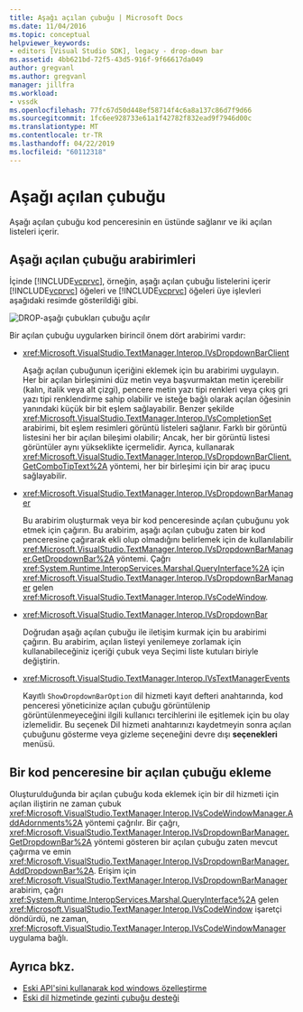 ```yaml
---
title: Aşağı açılan çubuğu | Microsoft Docs
ms.date: 11/04/2016
ms.topic: conceptual
helpviewer_keywords:
- editors [Visual Studio SDK], legacy - drop-down bar
ms.assetid: 4bb621bd-72f5-43d5-916f-9f66617da049
author: gregvanl
ms.author: gregvanl
manager: jillfra
ms.workload:
- vssdk
ms.openlocfilehash: 77fc67d50d448ef58714f4c6a8a137c86d7f9d66
ms.sourcegitcommit: 1fc6ee928733e61a1f42782f832ead9f7946d00c
ms.translationtype: MT
ms.contentlocale: tr-TR
ms.lasthandoff: 04/22/2019
ms.locfileid: "60112318"
---
```

# <a name="drop-down-bar"></a>Aşağı açılan çubuğu
Aşağı açılan çubuğu kod penceresinin en üstünde sağlanır ve iki açılan listeleri içerir.

## <a name="drop-down-bar-interfaces"></a>Aşağı açılan çubuğu arabirimleri
 İçinde [!INCLUDE[vcprvc](../code-quality/includes/vcprvc_md.md)], örneğin, aşağı açılan çubuğu listelerini içerir [!INCLUDE[vcprvc](../code-quality/includes/vcprvc_md.md)] öğeleri ve [!INCLUDE[vcprvc](../code-quality/includes/vcprvc_md.md)] öğeleri üye işlevleri aşağıdaki resimde gösterildiği gibi.

 ![DROP&#45;aşağı çubukları](../extensibility/media/vsdropdown_bar.gif "vsDropdown_bar") çubuğu açılır

 Bir açılan çubuğu uygularken birincil önem dört arabirimi vardır:

- <xref:Microsoft.VisualStudio.TextManager.Interop.IVsDropdownBarClient>

     Aşağı açılan çubuğunun içeriğini eklemek için bu arabirimi uygulayın. Her bir açılan birleşimini düz metin veya başvurmaktan metin içerebilir (kalın, italik veya alt çizgi), pencere metin yazı tipi renkleri veya çıkış gri yazı tipi renklendirme sahip olabilir ve isteğe bağlı olarak açılan öğesinin yanındaki küçük bir bit eşlem sağlayabilir. Benzer şekilde <xref:Microsoft.VisualStudio.TextManager.Interop.IVsCompletionSet> arabirimi, bit eşlem resimleri görüntü listeleri sağlanır. Farklı bir görüntü listesini her bir açılan bileşimi olabilir; Ancak, her bir görüntü listesi görüntüler aynı yükseklikte içermelidir. Ayrıca, kullanarak <xref:Microsoft.VisualStudio.TextManager.Interop.IVsDropdownBarClient.GetComboTipText%2A> yöntemi, her bir birleşimi için bir araç ipucu sağlayabilir.

- <xref:Microsoft.VisualStudio.TextManager.Interop.IVsDropdownBarManager>

     Bu arabirim oluşturmak veya bir kod penceresinde açılan çubuğunu yok etmek için çağırın. Bu arabirim, aşağı açılan çubuğu zaten bir kod penceresine çağırarak ekli olup olmadığını belirlemek için de kullanılabilir <xref:Microsoft.VisualStudio.TextManager.Interop.IVsDropdownBarManager.GetDropdownBar%2A> yöntemi. Çağrı <xref:System.Runtime.InteropServices.Marshal.QueryInterface%2A> için <xref:Microsoft.VisualStudio.TextManager.Interop.IVsDropdownBarManager> gelen <xref:Microsoft.VisualStudio.TextManager.Interop.IVsCodeWindow>.

- <xref:Microsoft.VisualStudio.TextManager.Interop.IVsDropdownBar>

     Doğrudan aşağı açılan çubuğu ile iletişim kurmak için bu arabirimi çağırın. Bu arabirim, açılan listeyi yenilemeye zorlamak için kullanabileceğiniz içeriği çubuk veya Seçimi liste kutuları biriyle değiştirin.

- <xref:Microsoft.VisualStudio.TextManager.Interop.IVsTextManagerEvents>

     Kayıtlı `ShowDropdownBarOption` dil hizmeti kayıt defteri anahtarında, kod penceresi yöneticinize açılan çubuğu görüntülenip görüntülenmeyeceğini ilgili kullanıcı tercihlerini ile eşitlemek için bu olay izlemelidir. Bu seçenek Dil hizmeti anahtarınızı kaydetmeyin sonra açılan çubuğunu gösterme veya gizleme seçeneğini devre dışı **seçenekleri** menüsü.

## <a name="attach-a-drop-down-bar-to-a-code-window"></a>Bir kod penceresine bir açılan çubuğu ekleme
 Oluşturulduğunda bir açılan çubuğu koda eklemek için bir dil hizmeti için açılan iliştirin ne zaman çubuk <xref:Microsoft.VisualStudio.TextManager.Interop.IVsCodeWindowManager.AddAdornments%2A> yöntemi çağrılır. Bir çağrı, <xref:Microsoft.VisualStudio.TextManager.Interop.IVsDropdownBarManager.GetDropdownBar%2A> yöntemi gösteren bir açılan çubuğu zaten mevcut çağırma ve emin <xref:Microsoft.VisualStudio.TextManager.Interop.IVsDropdownBarManager.AddDropdownBar%2A>. Erişim için <xref:Microsoft.VisualStudio.TextManager.Interop.IVsDropdownBarManager> arabirim, çağrı <xref:System.Runtime.InteropServices.Marshal.QueryInterface%2A> gelen <xref:Microsoft.VisualStudio.TextManager.Interop.IVsCodeWindow> işaretçi döndürdü, ne zaman, <xref:Microsoft.VisualStudio.TextManager.Interop.IVsCodeWindowManager> uygulama bağlı.

## <a name="see-also"></a>Ayrıca bkz.
- [Eski API'sini kullanarak kod windows özelleştirme](../extensibility/customizing-code-windows-by-using-the-legacy-api.md)
- [Eski dil hizmetinde gezinti çubuğu desteği](../extensibility/internals/support-for-the-navigation-bar-in-a-legacy-language-service.md)